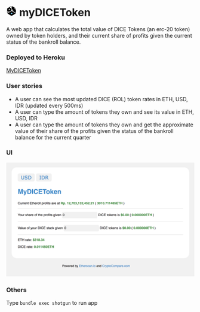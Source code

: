 # ![Image of DICE logo](public/etheroll.png?raw=true) myDICEToken

A web app that calculates the total value of DICE Tokens (an erc-20 token) owned by token holders, and their current share of profits given the current status of the bankroll balance.

### Deployed to Heroku

[MyDICEToken](https://mydicetoken.herokuapp.com/)

### User stories

- A user can see the most updated DICE (ROL) token rates in ETH, USD, IDR (updated every 500ms)
- A user can type the amount of tokens they own and see its value in
ETH, USD, IDR
- A user can type the amount of tokens they own and get the approximate value of their share of the profits given the status of the bankroll balance for the current quarter

### UI

![](public/MyDICEToken_home.png?raw=true)

### Others

Type `bundle exec shotgun` to run app
